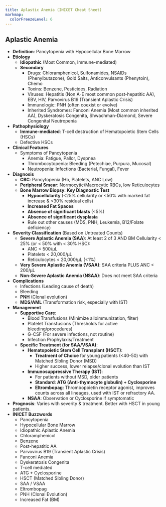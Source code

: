 ```yaml
---
title: Aplastic Anemia (INICET Cheat Sheet)
markmap:
  colorFreezeLevel: 6
---
```


## Aplastic Anemia
- **Definition**: Pancytopenia with Hypocellular Bone Marrow
- **Etiology** <!-- markmap: fold -->
  - **Idiopathic** (Most Common, Immune-mediated)
  - **Secondary**
    - Drugs: Chloramphenicol, Sulfonamides, NSAIDs (Phenylbutazone), Gold Salts, Anticonvulsants (Phenytoin), Chemo
    - Toxins: Benzene, Pesticides, Radiation
    - Viruses: Hepatitis (Non A-E most common post-hepatitic AA), EBV, HIV, Parvovirus B19 (Transient Aplastic Crisis)
    - Immunologic: PNH (often coexist or evolve)
    - Inherited Syndromes: Fanconi Anemia (Most common inherited AA), Dyskeratosis Congenita, Shwachman-Diamond, Severe Congenital Neutropenia
- **Pathophysiology** <!-- markmap: fold -->
  - **Immune-mediated**: T-cell destruction of Hematopoietic Stem Cells (HSCs)
  - Defective HSCs
- **Clinical Features** <!-- markmap: fold -->
  - Symptoms of Pancytopenia
    - Anemia: Fatigue, Pallor, Dyspnea
    - Thrombocytopenia: Bleeding (Petechiae, Purpura, Mucosal)
    - Neutropenia: Infections (Bacterial, Fungal), Fever
- **Diagnosis** <!-- markmap: fold -->
  - **CBC**: Pancytopenia (Hb, Platelets, ANC Low)
  - **Peripheral Smear**: Normocytic/Macrocytic RBCs, low Reticulocytes
  - **Bone Marrow Biopsy**: **Key Diagnostic Test**
    - **Hypocellularity** (<25% cellularity or <50% with marked fat increase & <30% residual cells)
    - **Increased Fat Spaces**
    - **Absence of significant blasts** (<5%)
    - **Absence of significant dysplasia**
    - Rule out other causes (MDS, PNH, Leukemia, B12/Folate deficiency)
- **Severity Classification** (Based on Untreated Counts) <!-- markmap: fold -->
  - **Severe Aplastic Anemia (SAA)**: At least 2 of 3 AND BM Cellularity < 25% (or < 50% with < 30% HSC):
    - ANC < 500/µL
    - Platelets < 20,000/µL
    - Reticulocytes < 20,000/µL (<1%)
  - **Very Severe Aplastic Anemia (VSAA)**: SAA criteria PLUS ANC < 200/µL
  - **Non-Severe Aplastic Anemia (NSAA)**: Does not meet SAA criteria
- **Complications** <!-- markmap: fold -->
  - Infections (Leading cause of death)
  - Bleeding
  - **PNH** (Clonal evolution)
  - **MDS/AML** (Transformation risk, especially with IST)
- **Management** <!-- markmap: fold -->
  - **Supportive Care**:
    - Blood Transfusions (Minimize alloimmunization, filter)
    - Platelet Transfusions (Thresholds for active bleeding/procedures)
    - G-CSF (For severe infections, not routine)
    - Infection Prophylaxis/Treatment
  - **Specific Treatment (for SAA/VSAA)**:
    - **Hematopoietic Stem Cell Transplant (HSCT)**:
      - **Treatment of Choice** for young patients (<40-50) with Matched Sibling Donor (MSD)
      - Higher success, lower relapse/clonal evolution than IST
    - **Immunosuppressive Therapy (IST)**:
      - For patients without MSD, older patients
      - **Standard**: **ATG (Anti-thymocyte globulin) + Cyclosporine**
      - **Eltrombopag**: Thrombopoietin receptor agonist, improves counts across all lineages, used with IST or refractory AA.
    - **NSAA**: Observation or Cyclosporine if symptomatic
- **Prognosis**: Varies with severity & treatment. Better with HSCT in young patients.
- **INICET Buzzwords** <!-- markmap: fold -->
  - Pancytopenia
  - Hypocellular Bone Marrow
  - Idiopathic Aplastic Anemia
  - Chloramphenicol
  - Benzene
  - Post-hepatitic AA
  - Parvovirus B19 (Transient Aplastic Crisis)
  - Fanconi Anemia
  - Dyskeratosis Congenita
  - T-cell mediated
  - ATG + Cyclosporine
  - HSCT (Matched Sibling Donor)
  - SAA / VSAA
  - Eltrombopag
  - PNH (Clonal Evolution)
  - Increased Fat (BM)

